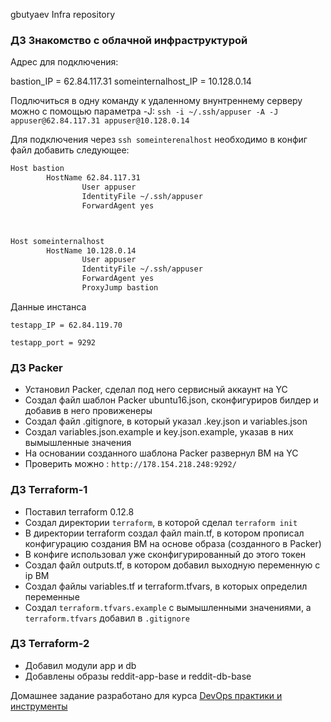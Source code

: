 
gbutyaev Infra repository

### ДЗ Знакомство с облачной инфраструктурой

Адрес для подключения:

bastion_IP = 62.84.117.31
someinternalhost_IP = 10.128.0.14

Подлючиться в одну команду к удаленному внунтреннему серверу можно с помощью параметра -J: `ssh -i ~/.ssh/appuser -A -J appuser@62.84.117.31 appuser@10.128.0.14`


Для подключения через `ssh someinterenalhost` необходимо в конфиг файл добавить следующее:

```bash
Host bastion
		HostName 62.84.117.31
                User appuser
                IdentityFile ~/.ssh/appuser
                ForwardAgent yes



Host someinternalhost
		HostName 10.128.0.14
                User appuser
                IdentityFile ~/.ssh/appuser
                ForwardAgent yes
                ProxyJump bastion


```
Данные инстанса

```
testapp_IP = 62.84.119.70

testapp_port = 9292

```

### ДЗ Packer
* Установил Packer, сделал под него сервисный аккаунт на YC
* Создал файл шаблон Packer ubuntu16.json, сконфигуриров билдер и добавив в него провиженеры
* Cоздал файл .gitignore, в который указал .key.json и variables.json
* Cоздал variables.json.example и key.json.example, указав в них вымышленные значения
* На основании созданного шаблона Packer развернул ВМ на YC
* Проверить можно : `http://178.154.218.248:9292/`




### ДЗ Terraform-1
* Поставил terraform 0.12.8
* Создал директории `terraform`, в которой сделал `terraform init`
* В директории terraform создал файл main.tf, в котором прописал конфигурацию создания ВМ на основе образа (созданного в Packer)
* В конфиге использовал уже сконфигурированный до этого токен
* Создал файл outputs.tf, в котором добавил выходную переменную с ip ВМ
* Создал файлы variables.tf и terraform.tfvars, в которых определил переменные
* Создал `terraform.tfvars.example` с вымышленными значениями, а `terraform.tfvars` добавил в `.gitignore`

### ДЗ Terraform-2
* Добавил модули app и db
* Добавлены образы reddit-app-base и reddit-db-base

Домашнее задание разработано для курса [DevOps практики и инструменты](https://otus.ru/lessons/devops-praktiki-i-instrumenty/)


